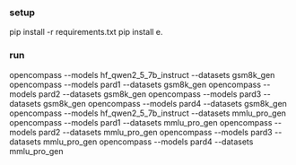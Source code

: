 ### setup
pip install -r requirements.txt
pip install e.


### run
opencompass --models hf_qwen2_5_7b_instruct --datasets gsm8k_gen
opencompass --models pard1 --datasets gsm8k_gen
opencompass --models pard2 --datasets gsm8k_gen
opencompass --models pard3 --datasets gsm8k_gen
opencompass --models pard4 --datasets gsm8k_gen
opencompass --models hf_qwen2_5_7b_instruct --datasets mmlu_pro_gen    
opencompass --models pard1 --datasets mmlu_pro_gen
opencompass --models pard2 --datasets mmlu_pro_gen
opencompass --models pard3 --datasets mmlu_pro_gen
opencompass --models pard4 --datasets mmlu_pro_gen
